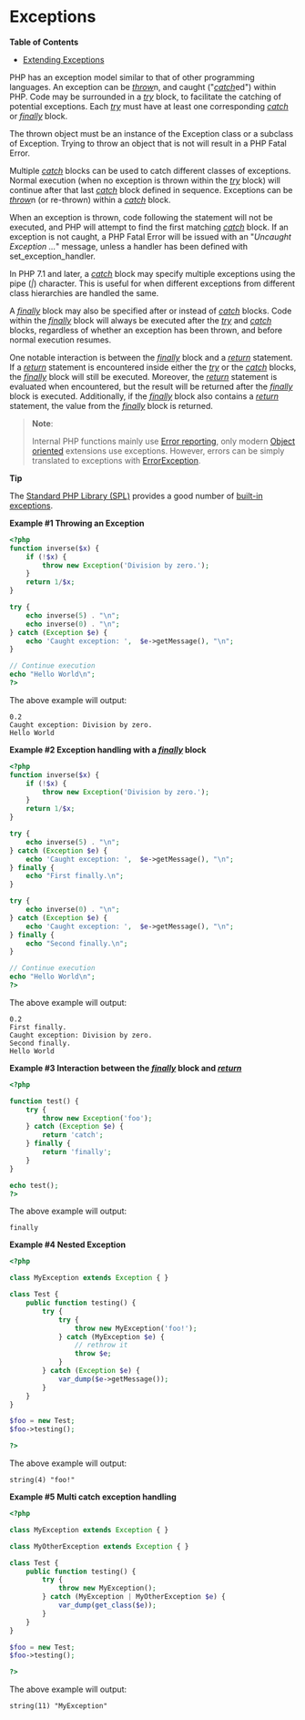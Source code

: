 Exceptions
==========

**Table of Contents**

-   [Extending Exceptions](/language/exceptions/extending.html)

PHP has an exception model similar to that of other programming
languages. An exception can be
<a href="/language/exceptions.html" class="link"><em>throw</em></a>n,
and caught
("<a href="/language/exceptions.html#language.exceptions.catch" class="link"><em>catch</em></a>ed")
within PHP. Code may be surrounded in a
<a href="/language/exceptions.html" class="link"><em>try</em></a> block,
to facilitate the catching of potential exceptions. Each
<a href="/language/exceptions.html" class="link"><em>try</em></a> must
have at least one corresponding
<a href="/language/exceptions.html#language.exceptions.catch" class="link"><em>catch</em></a>
or
<a href="/language/exceptions.html#language.exceptions.finally" class="link"><em>finally</em></a>
block.

The thrown object must be an instance of the <span
class="classname">Exception</span> class or a subclass of <span
class="classname">Exception</span>. Trying to throw an object that is
not will result in a PHP Fatal Error.

Multiple
<a href="/language/exceptions.html#language.exceptions.catch" class="link"><em>catch</em></a>
blocks can be used to catch different classes of exceptions. Normal
execution (when no exception is thrown within the
<a href="/language/exceptions.html" class="link"><em>try</em></a> block)
will continue after that last
<a href="/language/exceptions.html#language.exceptions.catch" class="link"><em>catch</em></a>
block defined in sequence. Exceptions can be
<a href="/language/exceptions.html" class="link"><em>throw</em></a>n (or
re-thrown) within a
<a href="/language/exceptions.html#language.exceptions.catch" class="link"><em>catch</em></a>
block.

When an exception is thrown, code following the statement will not be
executed, and PHP will attempt to find the first matching
<a href="/language/exceptions.html#language.exceptions.catch" class="link"><em>catch</em></a>
block. If an exception is not caught, a PHP Fatal Error will be issued
with an "*Uncaught Exception ...*" message, unless a handler has been
defined with <span class="function">set\_exception\_handler</span>.

In PHP 7.1 and later, a
<a href="/language/exceptions.html#language.exceptions.catch" class="link"><em>catch</em></a>
block may specify multiple exceptions using the pipe (*\|*) character.
This is useful for when different exceptions from different class
hierarchies are handled the same.

A
<a href="/language/exceptions.html#language.exceptions.finally" class="link"><em>finally</em></a>
block may also be specified after or instead of
<a href="/language/exceptions.html#language.exceptions.catch" class="link"><em>catch</em></a>
blocks. Code within the
<a href="/language/exceptions.html#language.exceptions.finally" class="link"><em>finally</em></a>
block will always be executed after the
<a href="/language/exceptions.html" class="link"><em>try</em></a> and
<a href="/language/exceptions.html#language.exceptions.catch" class="link"><em>catch</em></a>
blocks, regardless of whether an exception has been thrown, and before
normal execution resumes.

One notable interaction is between the
<a href="/language/exceptions.html#language.exceptions.finally" class="link"><em>finally</em></a>
block and a
<a href="/function/return.html" class="link"><em>return</em></a>
statement. If a
<a href="/function/return.html" class="link"><em>return</em></a>
statement is encountered inside either the
<a href="/language/exceptions.html" class="link"><em>try</em></a> or the
<a href="/language/exceptions.html#language.exceptions.catch" class="link"><em>catch</em></a>
blocks, the
<a href="/language/exceptions.html#language.exceptions.finally" class="link"><em>finally</em></a>
block will still be executed. Moreover, the
<a href="/function/return.html" class="link"><em>return</em></a>
statement is evaluated when encountered, but the result will be returned
after the
<a href="/language/exceptions.html#language.exceptions.finally" class="link"><em>finally</em></a>
block is executed. Additionally, if the
<a href="/language/exceptions.html#language.exceptions.finally" class="link"><em>finally</em></a>
block also contains a
<a href="/function/return.html" class="link"><em>return</em></a>
statement, the value from the
<a href="/language/exceptions.html#language.exceptions.finally" class="link"><em>finally</em></a>
block is returned.

> **Note**:
>
> Internal PHP functions mainly use
> <a href="/errorfunc/setup.html#PHP%20Constants%20outside%20of%20PHP" class="link">Error reporting</a>,
> only modern
> <a href="/language/oop5.html" class="link">Object oriented</a>
> extensions use exceptions. However, errors can be simply translated to
> exceptions with
> <a href="/class/errorexception.html" class="link">ErrorException</a>.

**Tip**

The
<a href="/intro/spl.html" class="link">Standard PHP Library (SPL)</a>
provides a good number of
<a href="/spl/exceptions.html" class="link">built-in exceptions</a>.

**Example \#1 Throwing an Exception**

``` php
<?php
function inverse($x) {
    if (!$x) {
        throw new Exception('Division by zero.');
    }
    return 1/$x;
}

try {
    echo inverse(5) . "\n";
    echo inverse(0) . "\n";
} catch (Exception $e) {
    echo 'Caught exception: ',  $e->getMessage(), "\n";
}

// Continue execution
echo "Hello World\n";
?>
```

The above example will output:

    0.2
    Caught exception: Division by zero.
    Hello World

**Example \#2 Exception handling with a
<a href="/language/exceptions.html#language.exceptions.finally" class="link"><em>finally</em></a>
block**

``` php
<?php
function inverse($x) {
    if (!$x) {
        throw new Exception('Division by zero.');
    }
    return 1/$x;
}

try {
    echo inverse(5) . "\n";
} catch (Exception $e) {
    echo 'Caught exception: ',  $e->getMessage(), "\n";
} finally {
    echo "First finally.\n";
}

try {
    echo inverse(0) . "\n";
} catch (Exception $e) {
    echo 'Caught exception: ',  $e->getMessage(), "\n";
} finally {
    echo "Second finally.\n";
}

// Continue execution
echo "Hello World\n";
?>
```

The above example will output:

    0.2
    First finally.
    Caught exception: Division by zero.
    Second finally.
    Hello World

**Example \#3 Interaction between the
<a href="/language/exceptions.html#language.exceptions.finally" class="link"><em>finally</em></a>
block and
<a href="/function/return.html" class="link"><em>return</em></a>**

``` php
<?php

function test() {
    try {
        throw new Exception('foo');
    } catch (Exception $e) {
        return 'catch';
    } finally {
        return 'finally';
    }
}

echo test();
?>
```

The above example will output:

    finally

**Example \#4 Nested Exception**

``` php
<?php

class MyException extends Exception { }

class Test {
    public function testing() {
        try {
            try {
                throw new MyException('foo!');
            } catch (MyException $e) {
                // rethrow it
                throw $e;
            }
        } catch (Exception $e) {
            var_dump($e->getMessage());
        }
    }
}

$foo = new Test;
$foo->testing();

?>
```

The above example will output:

    string(4) "foo!"

**Example \#5 Multi catch exception handling**

``` php
<?php

class MyException extends Exception { }

class MyOtherException extends Exception { }

class Test {
    public function testing() {
        try {
            throw new MyException();
        } catch (MyException | MyOtherException $e) {
            var_dump(get_class($e));
        }
    }
}

$foo = new Test;
$foo->testing();

?>
```

The above example will output:

    string(11) "MyException"
